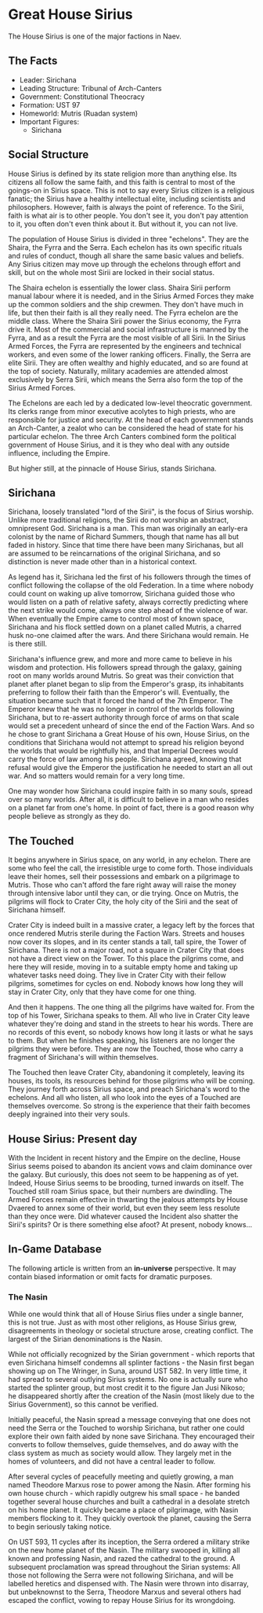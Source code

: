 # Great House Sirius

The House Sirius is one of the major factions in Naev.

## The Facts

* Leader: Sirichana
* Leading Structure: Tribunal of Arch-Canters
* Government: Constitutional Theocracy
* Formation: UST 97
* Homeworld: Mutris (Ruadan system)
* Important Figures:
    * Sirichana

## Social Structure

House Sirius is defined by its state religion more than anything else. Its citizens all follow the same faith, and this faith is central to most of the goings-on in Sirius space. This is not to say every Sirius citizen is a religious fanatic; the Sirius have a healthy intellectual elite, including scientists and philosophers. However, faith is always the point of reference. To the Sirii, faith is what air is to other people. You don't see it, you don't pay attention to it, you often don't even think about it. But without it, you can not live.

The population of House Sirius is divided in three "echelons". They are the Shaira, the Fyrra and the Serra. Each echelon has its own specific rituals and rules of conduct, though all share the same basic values and beliefs. Any Sirius citizen may move up through the echelons through effort and skill, but on the whole most Sirii are locked in their social status.

The Shaira echelon is essentially the lower class. Shaira Sirii perform manual labour where it is needed, and in the Sirius Armed Forces they make up the common soldiers and the ship crewmen. They don't have much in life, but then their faith is all they really need. The Fyrra echelon are the middle class. Where the Shaira Sirii power the Sirius economy, the Fyrra drive it. Most of the commercial and social infrastructure is manned by the Fyrra, and as a result the Fyrra are the most visible of all Sirii. In the Sirius Armed Forces, the Fyrra are represented by the engineers and technical workers, and even some of the lower ranking officers. Finally, the Serra are elite Sirii. They are often wealthy and highly educated, and so are found at the top of society. Naturally, military academies are attended almost exclusively by Serra Sirii, which means the Serra also form the top of the Sirius Armed Forces.

The Echelons are each led by a dedicated low-level theocratic government. Its clerks range from minor executive acolytes to high priests, who are responsible for justice and security. At the head of each government stands an Arch-Canter, a zealot who can be considered the head of state for his particular echelon. The three Arch Canters combined form the political government of House Sirius, and it is they who deal with any outside influence, including the Empire.

But higher still, at the pinnacle of House Sirius, stands Sirichana.

## Sirichana

Sirichana, loosely translated "lord of the Sirii", is the focus of Sirius worship. Unlike more traditional religions, the Sirii do not worship an abstract, omnipresent God. Sirichana is a man. This man was originally an early-era colonist by the name of Richard Summers, though that name has all but faded in history. Since that time there have been many Sirichanas, but all are assumed to be reincarnations of the original Sirichana, and so distinction is never made other than in a historical context.

As legend has it, Sirichana led the first of his followers through the times of conflict following the collapse of the old Federation. In a time where nobody could count on waking up alive tomorrow, Sirichana guided those who would listen on a path of relative safety, always correctly predicting where the next strike would come, always one step ahead of the violence of war. When eventually the Empire came to control most of known space, Sirichana and his flock settled down on a planet called Mutris, a charred husk no-one claimed after the wars. And there Sirichana would remain. He is there still.

Sirichana's influence grew, and more and more came to believe in his wisdom and protection. His followers spread through the galaxy, gaining root on many worlds around Mutris. So great was their conviction that planet after planet began to slip from the Emperor's grasp, its inhabitants preferring to follow their faith than the Emperor's will. Eventually, the situation became such that it forced the hand of the 7th Emperor. The Emperor knew that he was no longer in control of the worlds following Sirichana, but to re-assert authority through force of arms on that scale would set a precedent unheard of since the end of the Faction Wars. And so he chose to grant Sirichana a Great House of his own, House Sirius, on the conditions that Sirichana would not attempt to spread his religion beyond the worlds that would be rightfully his, and that Imperial Decrees would carry the force of law among his people. Sirichana agreed, knowing that refusal would give the Emperor the justification he needed to start an all out war. And so matters would remain for a very long time.

One may wonder how Sirichana could inspire faith in so many souls, spread over so many worlds. After all, it is difficult to believe in a man who resides on a planet far from one's home. In point of fact, there is a good reason why people believe as strongly as they do.

## The Touched

It begins anywhere in Sirius space, on any world, in any echelon. There are some who feel the call, the irresistible urge to come forth. Those individuals leave their homes, sell their possessions and embark on a pilgrimage to Mutris. Those who can't afford the fare right away will raise the money through intensive labor until they can, or die trying. Once on Mutris, the pilgrims will flock to Crater City, the holy city of the Sirii and the seat of Sirichana himself.

Crater City is indeed built in a massive crater, a legacy left by the forces that once rendered Mutris sterile during the Faction Wars. Streets and houses now cover its slopes, and in its center stands a tall, tall spire, the Tower of Sirichana. There is not a major road, not a square in Crater City that does not have a direct view on the Tower. To this place the pilgrims come, and here they will reside, moving in to a suitable empty home and taking up whatever tasks need doing. They live in Crater City with their fellow pilgrims, sometimes for cycles on end. Nobody knows how long they will stay in Crater City, only that they have come for one thing.

And then it happens. The one thing all the pilgrims have waited for. From the top of his Tower, Sirichana speaks to them. All who live in Crater City leave whatever they're doing and stand in the streets to hear his words. There are no records of this event, so nobody knows how long it lasts or what he says to them. But when he finishes speaking, his listeners are no longer the pilgrims they were before. They are now the Touched, those who carry a fragment of Sirichana's will within themselves.

The Touched then leave Crater City, abandoning it completely, leaving its houses, its tools, its resources behind for those pilgrims who will be coming. They journey forth across Sirius space, and preach Sirichana's word to the echelons. And all who listen, all who look into the eyes of a Touched are themselves overcome. So strong is the experience that their faith becomes deeply ingrained into their very souls.

## House Sirius: Present day

With the Incident in recent history and the Empire on the decline, House Sirius seems poised to abandon its ancient vows and claim dominance over the galaxy. But curiously, this does not seem to be happening as of yet. Indeed, House Sirius seems to be brooding, turned inwards on itself. The Touched still roam Sirius space, but their numbers are dwindling. The Armed Forces remain effective in thwarting the jealous attempts by House Dvaered to annex some of their world, but even they seem less resolute than they once were. Did whatever caused the Incident also shatter the Sirii's spirits? Or is there something else afoot? At present, nobody knows...

## In-Game Database

The following article is written from an **in-universe** perspective. It may contain biased information or omit facts for dramatic purposes.

### The Nasin

While one would think that all of House Sirius flies under a single banner, this is not true. Just as with most other religions, as House Sirius grew, disagreements in theology or societal structure arose, creating conflict. The largest of the Sirian denominations is the Nasin.

While not officially recognized by the Sirian government - which reports that even Sirichana himself condemns all splinter factions - the Nasin first began showing up on The Wringer, in Suna, around UST 582. In very little time, it had spread to several outlying Sirius systems. No one is actually sure who started the splinter group, but most credit it to the figure Jan Jusi Nikoso; he disappeared shortly after the creation of the Nasin (most likely due to the Sirius Government), so this cannot be verified.

Initially peaceful, the Nasin spread a message conveying that one does not need the Serra or the Touched to worship Sirichana, but rather one could explore their own faith aided by none save Sirichana. They encouraged their converts to follow themselves, guide themselves, and do away with the class system as much as society would allow. They largely met in the homes of volunteers, and did not have a central leader to follow.

After several cycles of peacefully meeting and quietly growing, a man named Theodore Marxus rose to power among the Nasin. After forming his own house church - which rapidly outgrew his small space - he banded together several house churches and built a cathedral in a desolate stretch on his home planet. It quickly became a place of pilgrimage, with Nasin members flocking to it. They quickly overtook the planet, causing the Serra to begin seriously taking notice.

On UST 593, 11 cycles after its inception, the Serra ordered a military strike on the new home planet of the Nasin. The military swooped in, killing all known and professing Nasin, and razed the cathedral to the ground. A subsequent proclamation was spread throughout the Sirian systems: All those not following the Serra were not following Sirichana, and will be labelled heretics and dispensed with. The Nasin were thrown into disarray, but unbeknownst to the Serra, Theodore Marxus and several others had escaped the conflict, vowing to repay House Sirius for its wrongdoing.
